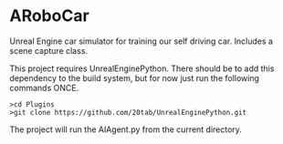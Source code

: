 # ARoboCar

Unreal Engine car simulator for training our self driving car. Includes a scene capture class.

This project requires UnrealEnginePython. There  should be to add this dependency to the build
system, but for now just run the following commands ONCE.
```
>cd Plugins
>git clone https://github.com/20tab/UnrealEnginePython.git
```
The project will run the AIAgent.py from the current directory.
